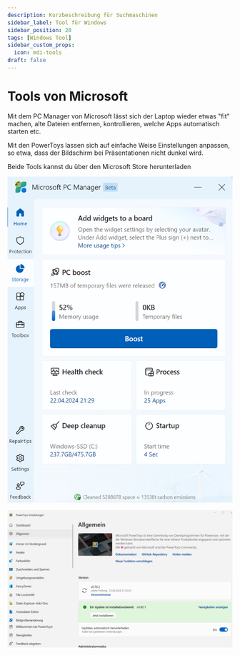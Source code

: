 ```yaml
---
description: Kurzbeschreibung für Suchmaschinen
sidebar_label: Tool für Windows
sidebar_position: 20
tags: [Windows Tool]
sidebar_custom_props:
  icon: mdi-tools
draft: false
---
```


# Tools von Microsoft

Mit dem PC Manager von Microsoft lässt sich der Laptop wieder etwas "fit" machen, alte Dateien entfernen, kontrollieren, welche Apps automatisch starten etc.

Mit den PowerToys lassen sich auf einfache Weise Einstellungen anpassen, so etwa, dass der Bildschirm bei Präsentationen nicht dunkel wird.

Beide Tools kannst du über den Microsoft Store herunterladen

![--width=300px](./pcmanager.png)

![](./powertoys.png)

